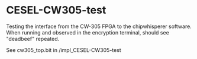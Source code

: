 # CESEL-CW305-test
Testing the interface from the CW-305 FPGA to the chipwhisperer software. When running and observed in the encryption terminal, should see "deadbeef" repeated.

See cw305_top.bit in /impl_CESEL-CW305-test
